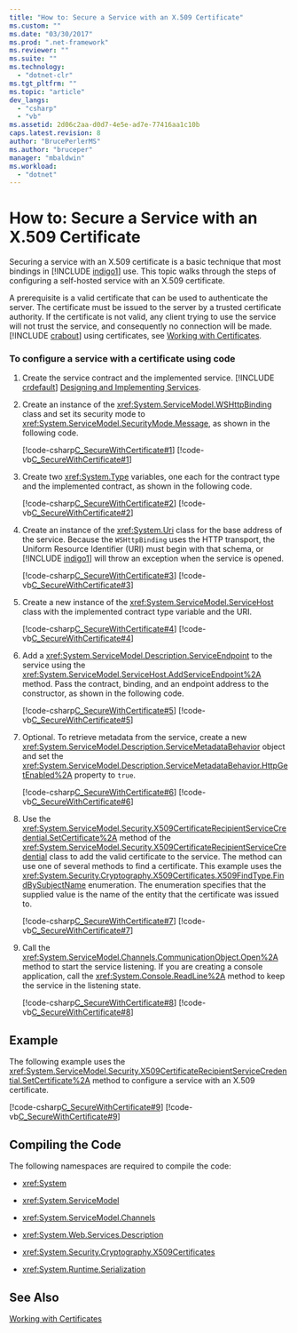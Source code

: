 ```yaml
---
title: "How to: Secure a Service with an X.509 Certificate"
ms.custom: ""
ms.date: "03/30/2017"
ms.prod: ".net-framework"
ms.reviewer: ""
ms.suite: ""
ms.technology: 
  - "dotnet-clr"
ms.tgt_pltfrm: ""
ms.topic: "article"
dev_langs: 
  - "csharp"
  - "vb"
ms.assetid: 2d06c2aa-d0d7-4e5e-ad7e-77416aa1c10b
caps.latest.revision: 8
author: "BrucePerlerMS"
ms.author: "bruceper"
manager: "mbaldwin"
ms.workload: 
  - "dotnet"
---
```

# How to: Secure a Service with an X.509 Certificate
Securing a service with an X.509 certificate is a basic technique that most bindings in [!INCLUDE [indigo1](../../../../includes/indigo1-md.md)] use. This topic walks through the steps of configuring a self-hosted service with an X.509 certificate.  
  
 A prerequisite is a valid certificate that can be used to authenticate the server. The certificate must be issued to the server by a trusted certificate authority. If the certificate is not valid, any client trying to use the service will not trust the service, and consequently no connection will be made. [!INCLUDE [crabout](../../../../includes/crabout-md.md)] using certificates, see [Working with Certificates](../../../../docs/framework/wcf/feature-details/working-with-certificates.md).  
  
### To configure a service with a certificate using code  
  
1. Create the service contract and the implemented service. [!INCLUDE [crdefault](../../../../includes/crdefault-md.md)] [Designing and Implementing Services](../../../../docs/framework/wcf/designing-and-implementing-services.md).  
  
2. Create an instance of the <xref:System.ServiceModel.WSHttpBinding> class and set its security mode to <xref:System.ServiceModel.SecurityMode.Message>, as shown in the following code.  
  
    [!code-csharp[C_SecureWithCertificate#1](../../../../samples/snippets/csharp/VS_Snippets_CFX/c_securewithcertificate/cs/source.cs#1)]
    [!code-vb[C_SecureWithCertificate#1](../../../../samples/snippets/visualbasic/VS_Snippets_CFX/c_securewithcertificate/vb/source.vb#1)]  
  
3. Create two <xref:System.Type> variables, one each for the contract type and the implemented contract, as shown in the following code.  
  
    [!code-csharp[C_SecureWithCertificate#2](../../../../samples/snippets/csharp/VS_Snippets_CFX/c_securewithcertificate/cs/source.cs#2)]
    [!code-vb[C_SecureWithCertificate#2](../../../../samples/snippets/visualbasic/VS_Snippets_CFX/c_securewithcertificate/vb/source.vb#2)]  
  
4. Create an instance of the <xref:System.Uri> class for the base address of the service. Because the `WSHttpBinding` uses the HTTP transport, the Uniform Resource Identifier (URI) must begin with that schema, or [!INCLUDE [indigo1](../../../../includes/indigo1-md.md)] will throw an exception when the service is opened.  
  
    [!code-csharp[C_SecureWithCertificate#3](../../../../samples/snippets/csharp/VS_Snippets_CFX/c_securewithcertificate/cs/source.cs#3)]
    [!code-vb[C_SecureWithCertificate#3](../../../../samples/snippets/visualbasic/VS_Snippets_CFX/c_securewithcertificate/vb/source.vb#3)]  
  
5. Create a new instance of the <xref:System.ServiceModel.ServiceHost> class with the implemented contract type variable and the URI.  
  
    [!code-csharp[C_SecureWithCertificate#4](../../../../samples/snippets/csharp/VS_Snippets_CFX/c_securewithcertificate/cs/source.cs#4)]
    [!code-vb[C_SecureWithCertificate#4](../../../../samples/snippets/visualbasic/VS_Snippets_CFX/c_securewithcertificate/vb/source.vb#4)]  
  
6. Add a <xref:System.ServiceModel.Description.ServiceEndpoint> to the service using the <xref:System.ServiceModel.ServiceHost.AddServiceEndpoint%2A> method. Pass the contract, binding, and an endpoint address to the constructor, as shown in the following code.  
  
    [!code-csharp[C_SecureWithCertificate#5](../../../../samples/snippets/csharp/VS_Snippets_CFX/c_securewithcertificate/cs/source.cs#5)]
    [!code-vb[C_SecureWithCertificate#5](../../../../samples/snippets/visualbasic/VS_Snippets_CFX/c_securewithcertificate/vb/source.vb#5)]  
  
7. Optional. To retrieve metadata from the service, create a new <xref:System.ServiceModel.Description.ServiceMetadataBehavior> object and set the <xref:System.ServiceModel.Description.ServiceMetadataBehavior.HttpGetEnabled%2A> property to `true`.  
  
    [!code-csharp[C_SecureWithCertificate#6](../../../../samples/snippets/csharp/VS_Snippets_CFX/c_securewithcertificate/cs/source.cs#6)]
    [!code-vb[C_SecureWithCertificate#6](../../../../samples/snippets/visualbasic/VS_Snippets_CFX/c_securewithcertificate/vb/source.vb#6)]  
  
8. Use the <xref:System.ServiceModel.Security.X509CertificateRecipientServiceCredential.SetCertificate%2A> method of the <xref:System.ServiceModel.Security.X509CertificateRecipientServiceCredential> class to add the valid certificate to the service. The method can use one of several methods to find a certificate. This example uses the <xref:System.Security.Cryptography.X509Certificates.X509FindType.FindBySubjectName> enumeration. The enumeration specifies that the supplied value is the name of the entity that the certificate was issued to.  
  
    [!code-csharp[C_SecureWithCertificate#7](../../../../samples/snippets/csharp/VS_Snippets_CFX/c_securewithcertificate/cs/source.cs#7)]
    [!code-vb[C_SecureWithCertificate#7](../../../../samples/snippets/visualbasic/VS_Snippets_CFX/c_securewithcertificate/vb/source.vb#7)]  
  
9. Call the <xref:System.ServiceModel.Channels.CommunicationObject.Open%2A> method to start the service listening. If you are creating a console application, call the <xref:System.Console.ReadLine%2A> method to keep the service in the listening state.  
  
     [!code-csharp[C_SecureWithCertificate#8](../../../../samples/snippets/csharp/VS_Snippets_CFX/c_securewithcertificate/cs/source.cs#8)]
     [!code-vb[C_SecureWithCertificate#8](../../../../samples/snippets/visualbasic/VS_Snippets_CFX/c_securewithcertificate/vb/source.vb#8)]  
  
## Example  
 The following example uses the <xref:System.ServiceModel.Security.X509CertificateRecipientServiceCredential.SetCertificate%2A> method to configure a service with an X.509 certificate.  
  
 [!code-csharp[C_SecureWithCertificate#9](../../../../samples/snippets/csharp/VS_Snippets_CFX/c_securewithcertificate/cs/source.cs#9)]
 [!code-vb[C_SecureWithCertificate#9](../../../../samples/snippets/visualbasic/VS_Snippets_CFX/c_securewithcertificate/vb/source.vb#9)]  
  
## Compiling the Code  
 The following namespaces are required to compile the code:  
  
-   <xref:System>  
  
-   <xref:System.ServiceModel>  
  
-   <xref:System.ServiceModel.Channels>  
  
-   <xref:System.Web.Services.Description>  
  
-   <xref:System.Security.Cryptography.X509Certificates>  
  
-   <xref:System.Runtime.Serialization>  
  
## See Also  
 [Working with Certificates](../../../../docs/framework/wcf/feature-details/working-with-certificates.md)

